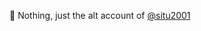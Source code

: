 👋 Nothing, just the alt account of [@situ2001](https://github.com/situ2001)

<!---
situ2oo1/situ2oo1 is a ✨ special ✨ repository because its `README.md` (this file) appears on your GitHub profile.
You can click the Preview link to take a look at your changes.
--->
